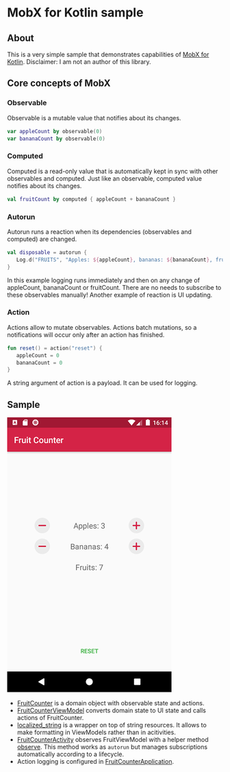 # MobX for Kotlin sample

## About
This is a very simple sample that demonstrates capabilities of [MobX for Kotlin](https://github.com/SamakaCD/mobx).
Disclaimer: I am not an author of this library.

## Core concepts of MobX

### Observable
Observable is a mutable value that notifies about its changes.
```kotlin
var appleCount by observable(0)
var bananaCount by observable(0)
```

### Computed
Computed is a read-only value that is automatically kept in sync with other observables and computed.
Just like an observable, computed value notifies about its changes.
```kotlin
val fruitCount by computed { appleCount + bananaCount }
```

### Autorun
Autorun runs a reaction when its dependencies (observables and computed) are changed.
```kotlin
val disposable = autorun {
   Log.d("FRUITS", "Apples: ${appleCount}, bananas: ${bananaCount}, fruits: ${fruitCount}")
}
```
In this example logging runs immediately and then on any change of appleCount, bananaCount or fruitCount. There are no needs to subscribe to these observables manually! Another example of reaction is UI updating.

### Action
Actions allow to mutate observables. Actions batch mutations, so a notifications will occur only after an action has finished.
```kotlin
fun reset() = action("reset") {
   appleCount = 0
   bananaCount = 0
}
```
A string argument of action is a payload. It can be used for logging.

## Sample
![screenshot](https://github.com/aartikov/MobX-Samples/blob/master/fruitcounter/screenshot.png)

* [FruitCounter](https://github.com/aartikov/MobX-Samples/blob/master/fruitcounter/src/main/java/me/aartikov/fruitcounter/domain/FruitCounter.kt) is a domain object with observable state and actions.
* [FruitCounterViewModel](https://github.com/aartikov/MobX-Samples/blob/master/fruitcounter/src/main/java/me/aartikov/fruitcounter/presentation/FruitCounterViewModel.kt) converts domain state to UI state and calls actions of FruitCounter.
* [localized_string](https://github.com/aartikov/MobX-Samples/tree/master/fruitcounter/src/main/java/me/aartikov/fruitcounter/presentation/utils/localized_string) is a wrapper on top of string resources. It allows to make formatting in ViewModels rather than in acitivities.
* [FruitCounterActivity](https://github.com/aartikov/MobX-Samples/blob/master/fruitcounter/src/main/java/me/aartikov/fruitcounter/presentation/FruitCounterActivity.kt) observes FruitViewModel with a helper method [observe](https://github.com/aartikov/MobX-Samples/blob/master/fruitcounter/src/main/java/me/aartikov/fruitcounter/presentation/utils/mobx/Observe.kt). This method works as `autorun` but manages subscriptions automatically according to a lifecycle.
* Action logging is configured in [FruitCounterApplication](https://github.com/aartikov/MobX-Samples/blob/master/fruitcounter/src/main/java/me/aartikov/fruitcounter/FruitCounterApplication.kt).

